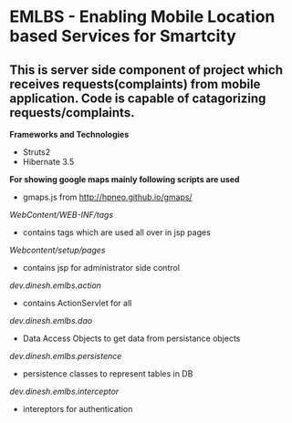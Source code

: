 EMLBS - Enabling Mobile Location based Services for Smartcity
===================================
This is server side component of project which receives requests(complaints) from mobile application. Code is capable of catagorizing requests/complaints.
-----------------------------
**Frameworks and Technologies**
- Struts2
- Hibernate 3.5

**For showing google maps mainly following scripts are used**
- gmaps.js from http://hpneo.github.io/gmaps/

*WebContent/WEB-INF/tags*
- contains tags which are used all over in jsp pages

*Webcontent/setup/pages*
- contains jsp for administrator side control

*dev.dinesh.emlbs.action*
- contains ActionServlet for all 

*dev.dinesh.emlbs.dao*
- Data Access Objects to get data from persistance objects 

*dev.dinesh.emlbs.persistence*
- persistence classes to represent tables in DB 

*dev.dinesh.emlbs.interceptor*
- intereptors for authentication

